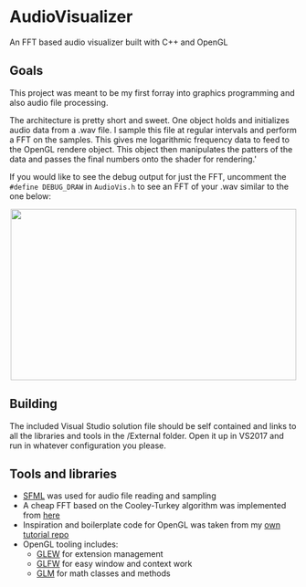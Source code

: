 # AudioVisualizer
An FFT based audio visualizer built with C++ and OpenGL

## Goals
This project was meant to be my first forray into graphics programming and also audio file processing. 

The architecture is pretty short and sweet. One object holds and initializes audio data from a .wav file. I sample this file at regular intervals and perform a FFT on the samples. This gives me logarithmic frequency data to feed to the OpenGL rendere object. This object then manipulates the patters of the data and passes the final numbers onto the shader for rendering.'

If you would like to see the debug output for just the FFT, uncomment the `#define DEBUG_DRAW` in `AudioVis.h` to see an FFT of your .wav similar to the one below: 

<p align="center">
  <img width="500" height="300" src="https://i.gyazo.com/6ddf6cf03bc4b7c850b2400d75759f9d.gif">
</p>

## Building

The included Visual Studio solution file should be self contained and links to all the libraries and tools in the /External folder. Open it up in VS2017 and run in whatever configuration you please.

## Tools and libraries
* [SFML](https://www.sfml-dev.org/) was used for audio file reading and sampling
* A cheap FFT based on the Cooley-Turkey algorithm was implemented from [here](https://rosettacode.org/wiki/Fast_Fourier_transform#C.2B.2B)
* Inspiration and boilerplate code for OpenGL was taken from my [own tutorial repo](https://github.com/jiwoojang/openGLPlayground)
* OpenGL tooling includes:
  * [GLEW](http://glew.sourceforge.net/) for extension management
  * [GLFW](https://www.glfw.org/) for easy window and context work
  * [GLM](https://glm.g-truc.net/0.9.9/index.html) for math classes and methods
